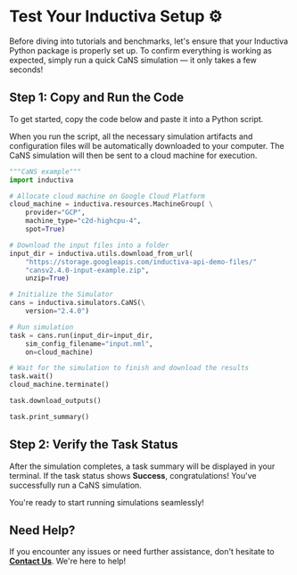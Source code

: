 # Test Your Inductiva Setup ⚙️
Before diving into tutorials and benchmarks, let's ensure that your Inductiva Python package is properly set up. To confirm everything is working as expected, simply run a quick CaNS simulation — it only takes a few seconds!

## Step 1: Copy and Run the Code
To get started, copy the code below and paste it into a Python script.

When you run the script, all the necessary simulation artifacts and configuration files will be automatically downloaded to your computer. The CaNS simulation will then be sent to a cloud machine for execution.

```python
"""CaNS example"""
import inductiva

# Allocate cloud machine on Google Cloud Platform
cloud_machine = inductiva.resources.MachineGroup( \
    provider="GCP",
    machine_type="c2d-highcpu-4",
	spot=True)

# Download the input files into a folder
input_dir = inductiva.utils.download_from_url(
    "https://storage.googleapis.com/inductiva-api-demo-files/"
    "cansv2.4.0-input-example.zip",
    unzip=True)

# Initialize the Simulator
cans = inductiva.simulators.CaNS(\
    version="2.4.0")

# Run simulation
task = cans.run(input_dir=input_dir,
    sim_config_filename="input.nml",
    on=cloud_machine)

# Wait for the simulation to finish and download the results
task.wait()
cloud_machine.terminate()

task.download_outputs()

task.print_summary()
```

## Step 2: Verify the Task Status
After the simulation completes, a task summary will be displayed in your terminal. If the task status shows **Success**, congratulations! You've successfully run a CaNS simulation.

You're ready to start running simulations seamlessly!

## Need Help?
If you encounter any issues or need further assistance, don't hesitate to [**Contact Us**](mailto:support@inductiva.ai). We're here to help!
